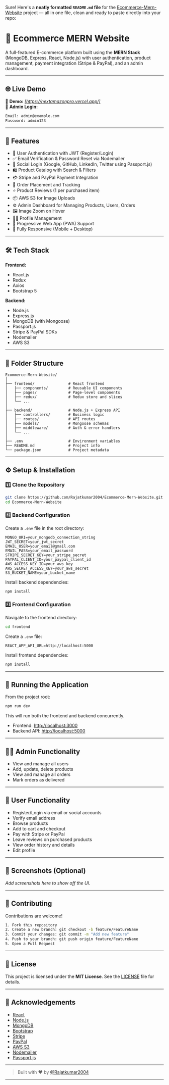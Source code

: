 Sure! Here's a **neatly formatted `README.md` file** for the [Ecommerce-Mern-Website](https://github.com/Rajatkumar2004/Ecommerce-Mern-Website) project — all in one file, clean and ready to paste directly into your repo:


# 🛒 Ecommerce MERN Website

A full-featured E-commerce platform built using the **MERN Stack** (MongoDB, Express, React, Node.js) with user authentication, product management, payment integration (Stripe & PayPal), and an admin dashboard.

---

## 🌐 Live Demo

🚀 **Demo:** _[https://nextamazonpro.vercel.app/]_  
🔐 **Admin Login:**
```bash
Email: admin@example.com
Password: admin123
````

---

## 🚀 Features

* 🔐 User Authentication with JWT (Register/Login)
* ✅ Email Verification & Password Reset via Nodemailer
* 🔑 Social Login (Google, GitHub, LinkedIn, Twitter using Passport.js)
* 🛍 Product Catalog with Search & Filters
* 💳 Stripe and PayPal Payment Integration
* 🧾 Order Placement and Tracking
* ⭐ Product Reviews (1 per purchased item)
* 📦 AWS S3 for Image Uploads
* ⚙️ Admin Dashboard for Managing Products, Users, Orders
* 🖼 Image Zoom on Hover
* 🧑‍💻 Profile Management
* 📲 Progressive Web App (PWA) Support
* 📱 Fully Responsive (Mobile + Desktop)

---

## 🛠 Tech Stack

**Frontend:**

* React.js
* Redux
* Axios
* Bootstrap 5

**Backend:**

* Node.js
* Express.js
* MongoDB (with Mongoose)
* Passport.js
* Stripe & PayPal SDKs
* Nodemailer
* AWS S3

---

## 📁 Folder Structure

```
Ecommerce-Mern-Website/
│
├── frontend/               # React frontend
│   ├── components/         # Reusable UI components
│   ├── pages/              # Page-level components
│   ├── redux/              # Redux store and slices
│   └── ...
│
├── backend/                # Node.js + Express API
│   ├── controllers/        # Business logic
│   ├── routes/             # API routes
│   ├── models/             # Mongoose schemas
│   ├── middleware/         # Auth & error handlers
│   └── ...
│
├── .env                    # Environment variables
├── README.md               # Project info
└── package.json            # Project metadata
```

---

## ⚙️ Setup & Installation

### 1️⃣ Clone the Repository

```bash
git clone https://github.com/Rajatkumar2004/Ecommerce-Mern-Website.git
cd Ecommerce-Mern-Website
```

### 2️⃣ Backend Configuration

Create a `.env` file in the root directory:

```
MONGO_URI=your_mongodb_connection_string
JWT_SECRET=your_jwt_secret
EMAIL_USER=your_email@gmail.com
EMAIL_PASS=your_email_password
STRIPE_SECRET_KEY=your_stripe_secret
PAYPAL_CLIENT_ID=your_paypal_client_id
AWS_ACCESS_KEY_ID=your_aws_key
AWS_SECRET_ACCESS_KEY=your_aws_secret
S3_BUCKET_NAME=your_bucket_name
```

Install backend dependencies:

```bash
npm install
```

### 3️⃣ Frontend Configuration

Navigate to the frontend directory:

```bash
cd frontend
```

Create a `.env` file:

```
REACT_APP_API_URL=http://localhost:5000
```

Install frontend dependencies:

```bash
npm install
```

---

## 🧪 Running the Application

From the project root:

```bash
npm run dev
```

This will run both the frontend and backend concurrently.

* Frontend: [http://localhost:3000](http://localhost:3000)
* Backend API: [http://localhost:5000](http://localhost:5000)

---

## 👨‍💼 Admin Functionality

* View and manage all users
* Add, update, delete products
* View and manage all orders
* Mark orders as delivered

---

## 👥 User Functionality

* Register/Login via email or social accounts
* Verify email address
* Browse products
* Add to cart and checkout
* Pay with Stripe or PayPal
* Leave reviews on purchased products
* View order history and details
* Edit profile

---

## 📸 Screenshots (Optional)

*Add screenshots here to show off the UI.*

---

## 🤝 Contributing

Contributions are welcome!

```bash
1. Fork this repository
2. Create a new branch: git checkout -b feature/FeatureName
3. Commit your changes: git commit -m "Add new feature"
4. Push to your branch: git push origin feature/FeatureName
5. Open a Pull Request
```

---

## 📄 License

This project is licensed under the **MIT License**.
See the [LICENSE](./LICENSE) file for details.

---

## 🙌 Acknowledgements

* [React](https://reactjs.org/)
* [Node.js](https://nodejs.org/)
* [MongoDB](https://www.mongodb.com/)
* [Bootstrap](https://getbootstrap.com/)
* [Stripe](https://stripe.com/)
* [PayPal](https://paypal.com/)
* [AWS S3](https://aws.amazon.com/s3/)
* [Nodemailer](https://nodemailer.com/)
* [Passport.js](http://www.passportjs.org/)

---

> Built with ❤️ by [@Rajatkumar2004](https://github.com/Rajatkumar2004)

---


